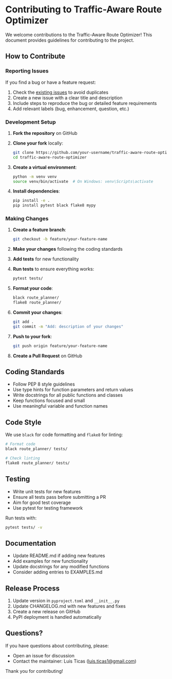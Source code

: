 # Contributing to Traffic-Aware Route Optimizer

We welcome contributions to the Traffic-Aware Route Optimizer! This document provides guidelines for contributing to the project.

## How to Contribute

### Reporting Issues

If you find a bug or have a feature request:

1. Check the [existing issues](https://github.com/luis-ticas/traffic-aware-route-optimizer/issues) to avoid duplicates
2. Create a new issue with a clear title and description
3. Include steps to reproduce the bug or detailed feature requirements
4. Add relevant labels (bug, enhancement, question, etc.)

### Development Setup

1. **Fork the repository** on GitHub
2. **Clone your fork** locally:
   ```bash
   git clone https://github.com/your-username/traffic-aware-route-optimizer.git
   cd traffic-aware-route-optimizer
   ```

3. **Create a virtual environment**:
   ```bash
   python -m venv venv
   source venv/bin/activate  # On Windows: venv\Scripts\activate
   ```

4. **Install dependencies**:
   ```bash
   pip install -e .
   pip install pytest black flake8 mypy
   ```

### Making Changes

1. **Create a feature branch**:
   ```bash
   git checkout -b feature/your-feature-name
   ```

2. **Make your changes** following the coding standards
3. **Add tests** for new functionality
4. **Run tests** to ensure everything works:
   ```bash
   pytest tests/
   ```

5. **Format your code**:
   ```bash
   black route_planner/
   flake8 route_planner/
   ```

6. **Commit your changes**:
   ```bash
   git add .
   git commit -m "Add: description of your changes"
   ```

7. **Push to your fork**:
   ```bash
   git push origin feature/your-feature-name
   ```

8. **Create a Pull Request** on GitHub

## Coding Standards

- Follow PEP 8 style guidelines
- Use type hints for function parameters and return values
- Write docstrings for all public functions and classes
- Keep functions focused and small
- Use meaningful variable and function names

## Code Style

We use `black` for code formatting and `flake8` for linting:

```bash
# Format code
black route_planner/ tests/

# Check linting
flake8 route_planner/ tests/
```

## Testing

- Write unit tests for new features
- Ensure all tests pass before submitting a PR
- Aim for good test coverage
- Use pytest for testing framework

Run tests with:
```bash
pytest tests/ -v
```

## Documentation

- Update README.md if adding new features
- Add examples for new functionality
- Update docstrings for any modified functions
- Consider adding entries to EXAMPLES.md

## Release Process

1. Update version in `pyproject.toml` and `__init__.py`
2. Update CHANGELOG.md with new features and fixes
3. Create a new release on GitHub
4. PyPI deployment is handled automatically

## Questions?

If you have questions about contributing, please:
- Open an issue for discussion
- Contact the maintainer: Luis Ticas (luis.ticas1@gmail.com)

Thank you for contributing!

